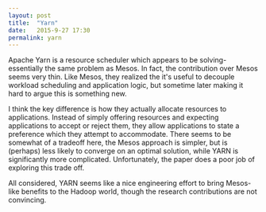 ```yaml
---
layout: post
title:  "Yarn"
date:   2015-9-27 17:30
permalink: yarn
---
```


Apache Yarn is a resource scheduler which appears to be solving-
essentially the same problem as Mesos.  In fact, the contribution over Mesos
seems very thin.  Like Mesos, they realized the it's useful to decouple
workload scheduling and application logic, but sometime later making it hard to
argue this is something new.

I think the key difference is how they actually allocate resources to
applications.  Instead of simply offering resources and expecting applications
to accept or reject them, they allow applications to state a preference which
they attempt to accommodate.  There seems to be somewhat of a tradeoff here,
the Mesos approach is simpler, but is (perhaps) less likely to converge on an
optimal solution, while YARN is significantly more complicated.  Unfortunately,
the paper does a poor job of exploring this trade off.

All considered, YARN seems like a nice engineering effort to bring Mesos-like
benefits to the Hadoop world, though the research contributions are not
convincing.
